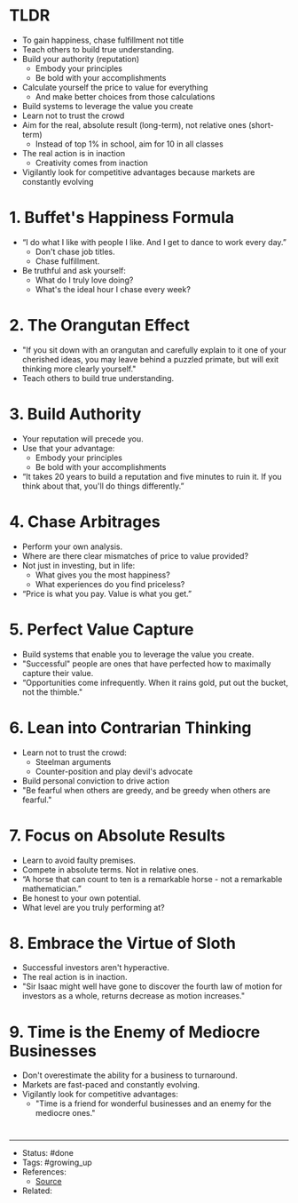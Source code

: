 # TLDR
- To gain happiness, chase fulfillment not title
- Teach others to build true understanding.
- Build your authority (reputation)
	- Embody your principles
	- Be bold with your accomplishments
- Calculate yourself the price to value for everything
	- And make better choices from those calculations
- Build systems to leverage the value you create
- Learn not to trust the crowd
- Aim for the real, absolute result (long-term), not relative ones (short-term)
	- Instead of top 1% in school, aim for 10 in all classes
- The real action is in inaction
	- Creativity comes from inaction
- Vigilantly look for competitive advantages because markets are constantly evolving

# 1. Buffet's Happiness Formula
- “I do what I like with people I like. And I get to dance to work every day.”
	- Don't chase job titles.
	- Chase fulfillment.
- Be truthful and ask yourself:
	- What do I truly love doing?
	- What's the ideal hour I chase every week?

# 2. The Orangutan Effect
- "If you sit down with an orangutan and carefully explain to it one of your cherished ideas, you may leave behind a puzzled primate, but will exit thinking more clearly yourself."
- Teach others to build true understanding.

# 3. Build Authority
- Your reputation will precede you.
- Use that your advantage:
	- Embody your principles
	- Be bold with your accomplishments
- “It takes 20 years to build a reputation and five minutes to ruin it. If you think about that, you'll do things differently.”

# 4. Chase Arbitrages
- Perform your own analysis.
- Where are there clear mismatches of price to value provided?
- Not just in investing, but in life:
	- What gives you the most happiness?
	- What experiences do you find priceless?
- “Price is what you pay. Value is what you get.”

# 5. Perfect Value Capture
- Build systems that enable you to leverage the value you create.
- "Successful" people are ones that have perfected how to maximally capture their value.
- “Opportunities come infrequently. When it rains gold, put out the bucket, not the thimble."

# 6. Lean into Contrarian Thinking
- Learn not to trust the crowd:
	- Steelman arguments
	- Counter-position and play devil's advocate
- Build personal conviction to drive action
- "Be fearful when others are greedy, and be greedy when others are fearful."

# 7. Focus on Absolute Results
- Learn to avoid faulty premises.
- Compete in absolute terms. Not in relative ones.
- “A horse that can count to ten is a remarkable horse - not a remarkable mathematician.”
- Be honest to your own potential.
- What level are you truly performing at?

# 8. Embrace the Virtue of Sloth
- Successful investors aren't hyperactive.
- The real action is in inaction.
- "Sir Isaac might well have gone to discover the fourth law of motion for investors as a whole, returns decrease as motion increases."

# 9. Time is the Enemy of Mediocre Businesses
- Don't overestimate the ability for a business to turnaround.
- Markets are fast-paced and constantly evolving.
- Vigilantly look for competitive advantages:
	- "Time is a friend for wonderful businesses and an enemy for the mediocre ones."

#
---
- Status: #done
- Tags: #growing_up
- References:
	- [Source](https://twitter.com/matt_gray_/status/1600533441178701829)
- Related:
